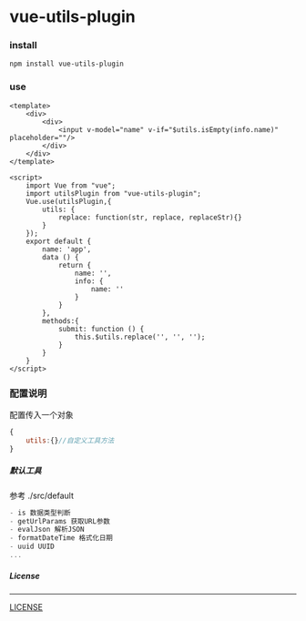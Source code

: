 # vue-utils-plugin

### install 
```
npm install vue-utils-plugin
```

### use
```vue
<template>
	<div>
		<div>
			<input v-model="name" v-if="$utils.isEmpty(info.name)" placeholder=""/>
		</div>
	</div>
</template>

<script>
    import Vue from "vue";
    import utilsPlugin from "vue-utils-plugin";
    Vue.use(utilsPlugin,{
        utils: {
			replace: function(str, replace, replaceStr){}
		}
    });
    export default {
        name: 'app',
        data () {
            return {
                name: '',
				info: {
					name: ''
				}
            }
        },
        methods:{
            submit: function () {
                this.$utils.replace('', '', '');
            }
        }
    }
</script>

```


### 配置说明
配置传入一个对象
```js
{
    utils:{}//自定义工具方法
}
```



##### 默认工具
参考 ./src/default

```js
- is 数据类型判断
- getUrlParams 获取URL参数
- evalJson 解析JSON
- formatDateTime 格式化日期
- uuid UUID
...
```

##### License
-------

[LICENSE](https://github.com/mvpleung/vue-utils-plugin/blob/master/LICENSE)

